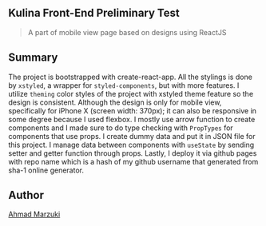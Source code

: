 ## Kulina Front-End Preliminary Test

> A part of mobile view page based on designs using ReactJS

## Summary

The project is bootstrapped with create-react-app. All the stylings is done by `xstyled`, a wrapper for `styled-components`, but with more features. I utilize `theming` color styles of the project with xstyled theme feature so the design is consistent. Although the design is only for mobile view, specifically for iPhone X (screen width: 370px); it can also be responsive in some degree because I used flexbox. I mostly use arrow function to create components and I made sure to do type checking with `PropTypes` for components that use props. I create dummy data and put it in JSON file for this project. I manage data between components with `useState` by sending setter and getter function through props. Lastly, I deploy it via github pages with repo name which is a hash of my github username that generated from sha-1 online generator.

## Author

[Ahmad Marzuki](https://ahmadmarzuki.com)

